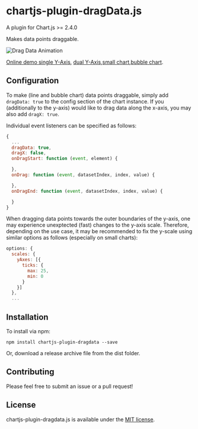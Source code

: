 # chartjs-plugin-dragData.js

A plugin for Chart.js >= 2.4.0

Makes data points draggable.

![Drag Data Animation](https://chrispahm.github.io/chartjs-plugin-dragData/assets/chartjs-plugin-dragData.gif)

[Online demo single Y-Axis](https://chrispahm.github.io/chartjs-plugin-dragData/), [dual Y-Axis](https://chrispahm.github.io/chartjs-plugin-dragData/dualAxis.html),[small chart](https://chrispahm.github.io/chartjs-plugin-dragData/smallChart.html),[bubble chart](https://chrispahm.github.io/chartjs-plugin-dragData/bubble.html).
## Configuration

To make (line and bubble chart) data points draggable, simply add ```dragData: true``` to the config section of the chart instance. If you (additionally to the y-axis) would like to drag data along the x-axis, you may also add ```dragX: true```.

Individual event listeners can be specified as follows:

```javascript
{
  ...
  dragData: true,
  dragX: false,
  onDragStart: function (event, element) {

  },
  onDrag: function (event, datasetIndex, index, value) {

  },
  onDragEnd: function (event, datasetIndex, index, value) {

  }
}
```
When dragging data points towards the outer boundaries of the y-axis, one may experience unexptected (fast) changes to the y-axis scale.
Therefore, depending on the use case, it may be recommended to fix the y-scale using similar options as follows (especially on small charts):

```javascript
options: {
  scales: {
    yAxes: [{
      ticks: {
        max: 25,
        min: 0
      }
    }]
  },
  ...
```

## Installation

To install via npm:

```
npm install chartjs-plugin-dragdata --save
```

Or, download a release archive file from the dist folder.

## Contributing

Please feel free to submit an issue or a pull request!

## License

chartjs-plugin-dragdata.js is available under the [MIT license](http://opensource.org/licenses/MIT).
